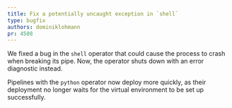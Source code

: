 ```yaml
---
title: Fix a potentially uncaught exception in `shell`
type: bugfix
authors: dominiklohmann
pr: 4508
---
```


We fixed a bug in the `shell` operator that could cause the process to crash
when breaking its pipe. Now, the operator shuts down with an error diagnostic
instead.

Pipelines with the `python` operator now deploy more quickly, as their
deployment no longer waits for the virtual environment to be set up
successfully.
